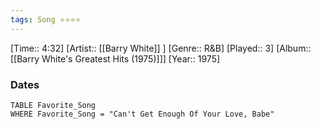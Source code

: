 ```yaml
---
tags: Song ⭐⭐⭐⭐ 
---
```

[Time:: 4:32]
[Artist:: [[Barry White]] ]
[Genre:: R&B]
[Played:: 3]
[Album:: [[Barry White's Greatest Hits (1975)]]]
[Year:: 1975]
### Dates
````dataview
TABLE Favorite_Song
WHERE Favorite_Song = "Can't Get Enough Of Your Love, Babe"
````